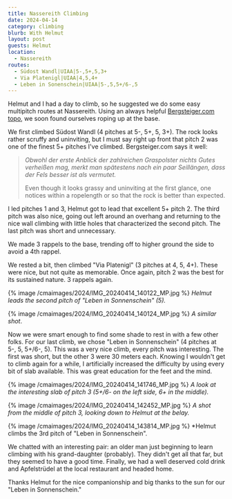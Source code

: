 ```yaml
---
title: Nassereith Climbing
date: 2024-04-14
category: climbing
blurb: With Helmut
layout: post
guests: Helmut
location:
  - Nassereith
routes:
  - Südost Wandl|UIAA|5-,5+,5,3+
  - Via Platenigl|UIAA|4,5,4+
  - Leben in Sonenschein|UIAA|5-,5,5+/6-,5
---
```


Helmut and I had a day to climb, so he suggested we do some easy multipitch
routes at Nassereith. Using an always helpful [Bergsteiger.com topo](https://www.bergsteigen.com/touren/klettern/gamspfeiler-tiefental-in-nassereith/),
we soon found ourselves roping up at the base.

We first climbed Südost Wandl (4 pitches at 5-, 5+, 5, 3+). The rock looks
rather scruffy and uninviting, but I must say right up front that pitch 2
was one of the finest 5+ pitches I've climbed. Bergsteiger.com says it well:

> *Obwohl der erste Anblick der zahlreichen Graspolster nichts Gutes verheißen mag, merkt man spätestens nach ein paar Seillängen, dass der Fels besser ist als vermutet.*
>
> Even though it looks grassy and uninviting at the first glance, one notices
> within a ropelength or so that the rock is better than expected.

I led pitches 1 and 3, Helmut got to lead that excellent 5+ pitch 2. The third
pitch was also nice, going out left around an overhang and returning to the
nice wall climbing with little holes that characterized the second pitch.
The last pitch was short and unnecessary.

We made 3 rappels to the base, trending off to higher ground the side to avoid a 4th
rappel.

We rested a bit, then climbed "Via Platenigl" (3 pitches at 4, 5, 4+).
These were nice, but not quite as memorable. Once again, pitch 2 was the best
for its sustained nature. 3 rappels again.

{% image /cmaimages/2024/IMG_20240414_140122_MP.jpg %}
*Helmut leads the second pitch of "Leben in Sonnenschein" (5).*

{% image /cmaimages/2024/IMG_20240414_140124_MP.jpg %}
*A similar shot*.

Now we were smart enough to find some shade to rest in with a few other folks.
For our last climb, we chose "Leben in Sonnenschein" (4 pitches at 5-, 5, 5+/6-, 5).
This was a very nice climb, every pitch was interesting. The first was short,
but the other 3 were 30 meters each. Knowing I wouldn't get to climb again
for a while, I artificially increased the difficulty by using every bit of
slab available. This was great education for the feet and the mind.

{% image /cmaimages/2024/IMG_20240414_141746_MP.jpg %}
*A look at the interesting slab of pitch 3 (5+/6- on the left side, 6+ in
the middle).*

{% image /cmaimages/2024/IMG_20240414_142452_MP.jpg %}
*A shot from the middle of pitch 3, looking down to Helmut at the belay.*

{% image /cmaimages/2024/IMG_20240414_143814_MP.jpg %}
*Helmut climbs the 3rd pitch of "Leben in Sonnenschein".

We chatted with an interesting pair: an older man just beginning to learn
climbing with his grand-daughter (probably). They didn't get all that far,
but they seemed to have a good time.
Finally, we had a well deserved cold drink and Apfelstrüdel at the local restaurant
and headed home.

Thanks Helmut for the nice companionship and big thanks to the sun for our
"Leben in Sonnenschein."

